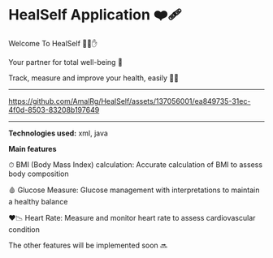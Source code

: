 # HealSelf Application ❤️‍🩹


Welcome To HealSelf 🤚💓✋

Your partner for total well-being 💓

Track, measure and improve your health, easily 👨‍⚕

****************************


https://github.com/AmalRg/HealSelf/assets/137056001/ea849735-31ec-4f0d-8503-83208b197649


****************************

**Technologies used:**  xml, java

**Main features**

  ⏱ BMI (Body Mass Index) calculation: Accurate calculation of BMI to assess body composition
  
  🩸 Glucose Measure: Glucose management with interpretations to maintain a healthy balance
  
  ❤️📉 Heart Rate: Measure and monitor heart rate to assess cardiovascular condition

  The other features will be implemented soon 🔜
